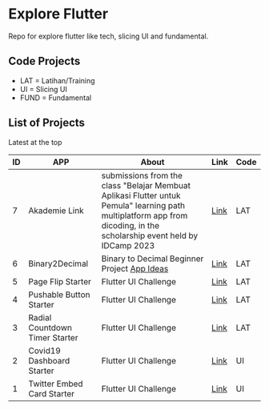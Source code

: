 # Explore Flutter

Repo for explore flutter like tech, slicing UI and fundamental.

## Code Projects

- LAT = Latihan/Training
- UI = Slicing UI
- FUND = Fundamental

## List of Projects

Latest at the top

| ID | APP                                  | About  | Link  | Code  |
| -- | ------------------------------------ |------| ------ | ------ | 
| 7  | Akademie Link                    |  submissions from the class "Belajar Membuat Aplikasi Flutter untuk Pemula" learning path multiplatform app from dicoding, in the scholarship event held by IDCamp 2023 | [Link](https://github.com/Mjajang/akademie-link) | LAT |
| 6  | Binary2Decimal                    | Binary to Decimal Beginner Project [App Ideas](https://github.com/florinpop17/app-ideas/tree/master) | [Link](https://github.com/Mjajang/Lat-Binary2Decimal) | LAT |
| 5  | Page Flip Starter                    | Flutter UI Challenge | [Link](https://github.com/Mjajang/Explore-Flutter/tree/master/lat_page_flip_starter) | LAT |
| 4  | Pushable Button Starter              | Flutter UI Challenge | [Link](https://github.com/Mjajang/Explore-Flutter/tree/master/lat_pushable_button_starter) | LAT |
| 3  | Radial Countdown Timer Starter       | Flutter UI Challenge | [Link](https://github.com/Mjajang/Explore-Flutter/tree/master/lat_radial_count_down_timer) | LAT |
| 2  | Covid19 Dashboard Starter            | Flutter UI Challenge | [Link](https://github.com/Mjajang/Explore-Flutter/tree/master/ui_covid19_dashboard_starter) | UI |
| 1  | Twitter Embed Card Starter           | Flutter UI Challenge | [Link](https://github.com/Mjajang/Explore-Flutter/tree/master/ui_twitter_embed_card) | UI |

